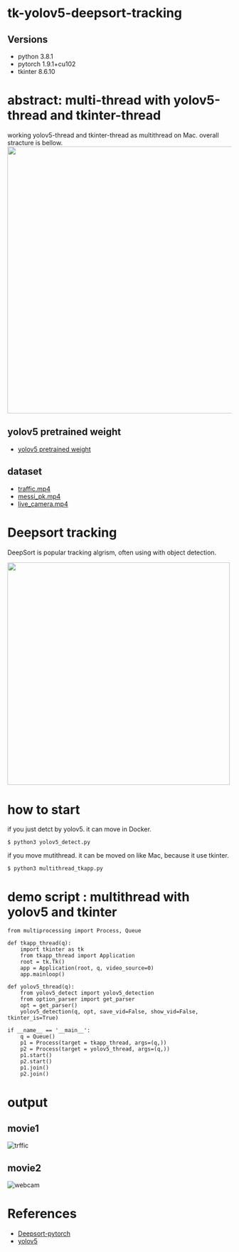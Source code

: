 # tk-yolov5-deepsort-tracking
## Versions
- python 3.8.1
- pytorch 1.9.1+cu102
- tkinter 8.6.10

# abstract: multi-thread with yolov5-thread and tkinter-thread

working yolov5-thread and tkinter-thread as multithread on Mac. overall stracture is bellow.
<img src="https://user-images.githubusercontent.com/48679574/135762367-b2045111-4764-4518-90b2-6fc668f039a4.png" width="600px">

## yolov5 pretrained weight
- [yolov5 pretrained weight](https://www.google.com/url?sa=t&rct=j&q=&esrc=s&source=web&cd=&ved=2ahUKEwiMn431za7zAhU0yosBHVh9CbEQFnoECAIQAQ&url=https%3A%2F%2Fgithub.com%2Fultralytics%2Fyolov5%2Freleases%2Fdownload%2Fv4.0%2Fyolov5s.pt&usg=AOvVaw2MEXDNRJv1NASj6H-3qBQY)

## dataset 

- [traffic.mp4](https://drive.google.com/file/d/1UTwwrF8YRTqOS4RnkBvHip7R25M0avFo/view?usp=sharing)
- [messi_pk.mp4](https://drive.google.com/file/d/1LPOAAtgZFOQ5FQWOwtM3mcWrmeb3GULH/view?usp=sharing)
- [live_camera.mp4](https://drive.google.com/file/d/1hE75k0HT7s8Nxsxh9ip78Q9Xx5bjeyeN/view?usp=sharing)


# Deepsort tracking

DeepSort is popular tracking algrism, often using with object detection.


<img src="https://user-images.githubusercontent.com/48679574/135762464-b10bb172-7364-484f-bb7b-3f65fbf55dcc.jpeg" width="500px">


# how to start

if you just detct by yolov5. it can move in Docker.
```
$ python3 yolov5_detect.py
```

if you move mutithread. it can be moved on like Mac, because it use tkinter.
```
$ python3 multithread_tkapp.py 
```

# demo script : multithread with yolov5 and tkinter
```python3
from multiprocessing import Process, Queue

def tkapp_thread(q):
    import tkinter as tk
    from tkapp_thread import Application
    root = tk.Tk()
    app = Application(root, q, video_source=0)
    app.mainloop()
    
def yolov5_thread(q):
    from yolov5_detect import yolov5_detection
    from option_parser import get_parser
    opt = get_parser()
    yolov5_detection(q, opt, save_vid=False, show_vid=False, tkinter_is=True)
    
if __name__ == '__main__':
    q = Queue()
    p1 = Process(target = tkapp_thread, args=(q,))
    p2 = Process(target = yolov5_thread, args=(q,))
    p1.start()
    p2.start()
    p1.join()
    p2.join()

```

# output

## movie1

![trffic](https://user-images.githubusercontent.com/48679574/135762475-c6c995ac-b72e-4474-94b0-872085a35b0b.gif)

## movie2

![webcam](https://user-images.githubusercontent.com/48679574/135762477-6c4361d7-9289-4784-923f-ce2a1027383a.gif)



# References
- [Deepsort-pytorch](https://github.com/mikel-brostrom/Yolov5_DeepSort_Pytorch)
- [yolov5](https://github.com/ultralytics/yolov5)

